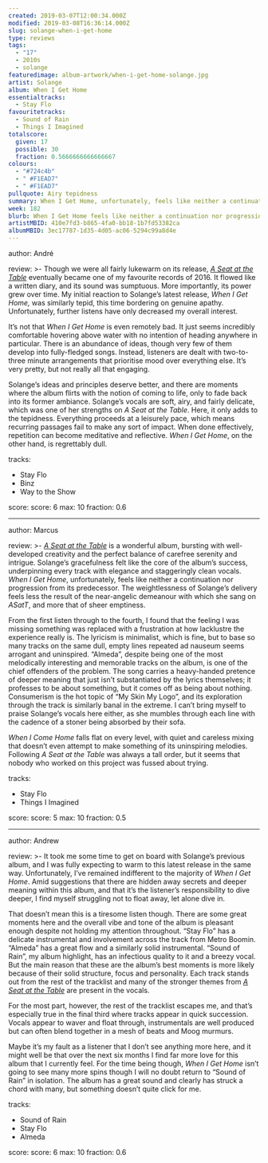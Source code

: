 ```yaml
---
created: 2019-03-07T12:00:34.000Z
modified: 2019-03-08T16:36:14.000Z
slug: solange-when-i-get-home
type: reviews
tags:
  - "17"
  - 2010s
  - solange
featuredimage: album-artwork/when-i-get-home-solange.jpg
artist: Solange
album: When I Get Home
essentialtracks:
  - Stay Flo
favouritetracks:
  - Sound of Rain
  - Things I Imagined
totalscore:
  given: 17
  possible: 30
  fraction: 0.5666666666666667
colours:
  - "#724c4b"
  - " #F1EAD7"
  - " #F1EAD7"
pullquote: Airy tepidness
summary: When I Get Home, unfortunately, feels like neither a continuation nor progression from its predecessor. The weightlessness of Solange’s delivery feels less the result of the near-angelic demeanour with which she sang on A Seat at the Table, and more that of sheer emptiness.
week: 182
blurb: When I Get Home feels like neither a continuation nor progression from its predecessor. Here Solange’s airy delivery is empty rather than angelic.
artistMBID: 410e7fd3-b865-4fa0-bb18-1b7fd53382ca
albumMBID: 3ec17787-1d35-4d05-ac06-5294c99a8d4e
---
```

author: André

review: >-
  Though we were all fairly lukewarm on its release, [*A Seat at the Table*](/reviews/solange-a-seat-at-the-table/) eventually became one of my favourite records of 2016. It flowed like a written diary, and its sound was sumptuous. More importantly, its power grew over time. My initial reaction to Solange’s latest release, *When I Get Home,* was similarly tepid, this time bordering on genuine apathy. Unfortunately, further listens have only decreased my overall interest.

  It’s not that *When I Get Home* is even remotely bad. It just seems incredibly comfortable hovering above water with no intention of heading anywhere in particular. There is an abundance of ideas, though very few of them develop into fully-fledged songs. Instead, listeners are dealt with two-to-three minute arrangements that prioritise mood over everything else. It’s very pretty, but not really all that engaging.

  Solange’s ideas and principles deserve better, and there are moments where the album flirts with the notion of coming to life, only to fade back into its former ambiance. Solange’s vocals are soft, airy, and fairly delicate, which was one of her strengths on *A Seat at the Table*. Here, it only adds to the tepidness. Everything proceeds at a leisurely pace, which means recurring passages fail to make any sort of impact. When done effectively, repetition can become meditative and reflective. *When I Get Home*, on the other hand, is regrettably dull.

tracks:
  - Stay Flo
  - ­­Binz
  - ­­Way to the Show

score:
  score: 6
  max: 10
  fraction: 0.6

---
author: Marcus

review: >-
  [*A Seat at the Table*](<reviews/solange-a-seat-at-the-table/>) is a wonderful album, bursting with well-developed creativity and the perfect balance of carefree serenity and intrigue. Solange’s gracefulness felt like the core of the album’s success, underpinning every track with elegance and staggeringly clean vocals. *When I Get Home*, unfortunately, feels like neither a continuation nor progression from its predecessor. The weightlessness of Solange’s delivery feels less the result of the near-angelic demeanour with which she sang on *ASatT*, and more that of sheer emptiness.

  From the first listen through to the fourth, I found that the feeling I was missing something was replaced with a frustration at how lacklustre the experience really is. The lyricism is minimalist, which is fine, but to base so many tracks on the same dull, empty lines repeated ad nauseum seems arrogant and uninspired. “Almeda”, despite being one of the most melodically interesting and memorable tracks on the album, is one of the chief offenders of the problem. The song carries a heavy-handed pretence of deeper meaning that just isn’t substantiated by the lyrics themselves; it professes to be about something, but it comes off as being about nothing. Consumerism is the hot topic of “My Skin My Logo”, and its exploration through the track is similarly banal in the extreme. I can’t bring myself to praise Solange’s vocals here either, as she mumbles through each line with the cadence of a stoner being absorbed by their sofa.

  *When I Come Home* falls flat on every level, with quiet and careless mixing that doesn’t even attempt to make something of its uninspiring melodies. Following *A Seat at the Table* was always a tall order, but it seems that nobody who worked on this project was fussed about trying.

tracks:
  - Stay Flo
  - ­­Things I Imagined

score:
  score: 5
  max: 10
  fraction: 0.5

---
author: Andrew

review: >-
  It took me some time to get on board with Solange’s previous album, and I was fully expecting to warm to this latest release in the same way. Unfortunately, I’ve remained indifferent to the majority of *When I Get Home*. Amid suggestions that there are hidden away secrets and deeper meaning within this album, and that it’s the listener’s responsibility to dive deeper, I find myself struggling not to float away, let alone dive in.

  That doesn’t mean this is a tiresome listen though. There are some great moments here and the overall vibe and tone of the album is pleasant enough despite not holding my attention throughout. “Stay Flo” has a delicate instrumental and involvement across the track from Metro Boomin. “Almeda” has a great flow and a similarly solid instrumental. “Sound of Rain”, my album highlight, has an infectious quality to it and a breezy vocal. But the main reason that these are the album’s best moments is more likely because of their solid structure, focus and personality. Each track stands out from the rest of the tracklist and many of the stronger themes from [*A Seat at the Table*](<reviews/solange-a-seat-at-the-table/>) are present in the vocals.

  For the most part, however, the rest of the tracklist escapes me, and that’s especially true in the final third where tracks appear in quick succession. Vocals appear to waver and float through, instrumentals are well produced but can often blend together in a mesh of beats and Moog murmurs.

  Maybe it’s my fault as a listener that I don’t see anything more here, and it might well be that over the next six months I find far more love for this album that I currently feel. For the time being though, *When I Get Home* isn’t going to see many more spins though I will no doubt return to “Sound of Rain” in isolation. The album has a great sound and clearly has struck a chord with many, but something doesn’t quite click for me.

tracks:
  - Sound of Rain
  - ­­Stay Flo
  - ­­Almeda
  
score:
  score: 6
  max: 10
  fraction: 0.6
